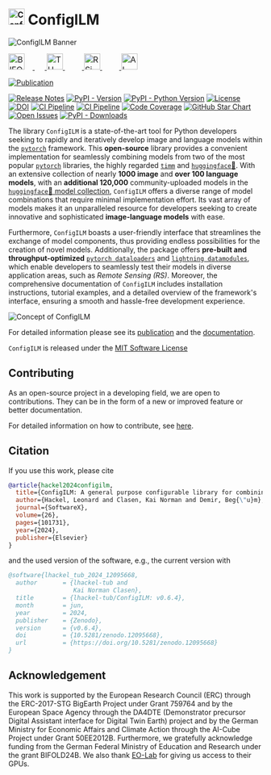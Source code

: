 # <img src="https://raw.githubusercontent.com/wiki/lhackel-tub/ConfigILM/static/imgs/logo_ConfigILM.png" style="font-size: 1rem; height: 2em; width: auto" alt="ConfigILM Logo"/> ConfigILM

![ConfigILM Banner](https://raw.githubusercontent.com/wiki/lhackel-tub/ConfigILM/static/imgs/ConfigILM_v1.png)

<a href="https://bifold.berlin/"><img src="https://raw.githubusercontent.com/wiki/lhackel-tub/ConfigILM/static/imgs/BIFOLD_Logo_farbig.png" style="font-size: 1rem; height: 2em; width: auto; margin-right: 1em" alt="BIFOLD Logo"/>
<img height="2em" hspace="10em"/>
<a href="https://www.tu.berlin/"><img src="https://raw.githubusercontent.com/wiki/lhackel-tub/ConfigILM/static/imgs/tu-berlin-logo-long-red.svg" style="font-size: 1rem; height: 2em; width: auto" alt="TU Berlin Logo"/>
<img height="2em" hspace="17em"/>
<a href="https://rsim.berlin/"><img src="https://raw.githubusercontent.com/wiki/lhackel-tub/ConfigILM/static/imgs/RSiM_Logo_1.png" style="font-size: 1rem; height: 2em; width: auto" alt="RSiM Logo"/>
<img height="2em" hspace="17em"/>
<a href="https://eo-lab.org/de/projects/?id=12443968-ab8d-439b-8794-57d25b260406"><img src="https://raw.githubusercontent.com/wiki/lhackel-tub/ConfigILM/static/imgs/ai-cube-logo.png" style="font-size: 1rem; height: 2em; width: auto" alt="AI-Cube Logo"/>


[![Publication](https://img.shields.io/badge/Publication%20freely%20available%20on-Elsevier/SoftwareX-red.svg)](https://doi.org/10.1016/j.softx.2024.101731)


[![Release Notes](https://img.shields.io/github/release/lhackel-tub/ConfigILM)](https://github.com/lhackel-tub/ConfigILM/releases)
[![PyPI - Version](https://img.shields.io/pypi/v/configilm)](https://pypi.org/project/configilm/)
[![PyPI - Python Version](https://img.shields.io/pypi/pyversions/configilm)](https://pypi.org/project/configilm/)
[![License](https://img.shields.io/badge/License-MIT-blue.svg)](https://opensource.org/licenses/mit-0)
[![DOI](https://zenodo.org/badge/DOI/10.5281/zenodo.12095668.svg)](https://zenodo.org/records/12095668)
[![CI Pipeline](https://github.com/lhackel-tub/ConfigILM/actions/workflows/run_tests.yml/badge.svg)](https://github.com/lhackel-tub/ConfigILM/actions/workflows/run_tests.yml)
[![CI Pipeline](https://github.com/lhackel-tub/ConfigILM/actions/workflows/build_docu.yml/badge.svg)](https://github.com/lhackel-tub/ConfigILM/actions/workflows/build_docu.yml)
[![Code Coverage](https://img.shields.io/badge/coverage%20-98%25-4c1)](./coverage.report)
[![GitHub Star Chart](https://img.shields.io/github/stars/lhackel-tub/ConfigILM?style=social)](https://img.shields.io/github/stars/lhackel-tub/ConfigILM?style=social)
[![Open Issues](https://img.shields.io/github/issues-raw/lhackel-tub/ConfigILM)](https://github.com/lhackel-tub/ConfigILM/issues)
[![PyPI - Downloads](https://img.shields.io/pypi/dm/configilm)](https://pypi.org/project/configilm/)


<!-- introduction-start -->
The library `ConfigILM` is a state-of-the-art tool for Python developers seeking to rapidly and
iteratively develop image and language models within the [`pytorch`](https://pytorch.org/) framework.
This **open-source** library provides a convenient implementation for seamlessly combining models
from two of the most popular [`pytorch`](https://pytorch.org/) libraries,
the highly regarded [`timm`](https://github.com/rwightman/pytorch-image-models) and [`huggingface`🤗](https://huggingface.co/).
With an extensive collection of nearly **1000 image** and **over 100 language models**,
with an **additional 120,000** community-uploaded models in the [`huggingface`🤗 model collection](https://huggingface.co/models),
`ConfigILM` offers a diverse range of model combinations that require minimal implementation effort.
Its vast array of models makes it an unparalleled resource for developers seeking to create
innovative and sophisticated **image-language models** with ease.

Furthermore, `ConfigILM` boasts a user-friendly interface that streamlines the exchange of model components,
thus providing endless possibilities for the creation of novel models.
Additionally, the package offers **pre-built and throughput-optimized**
[`pytorch dataloaders`](https://pytorch.org/tutorials/beginner/basics/data_tutorial.html) and
[`lightning datamodules`](https://lightning.ai/docs/pytorch/latest/data/datamodule.html),
which enable developers to seamlessly test their models in diverse application areas, such as *Remote Sensing (RS)*.
Moreover, the comprehensive documentation of `ConfigILM` includes installation instructions,
tutorial examples, and a detailed overview of the framework's interface, ensuring a smooth and hassle-free development experience.

<!-- introduction-end -->

![Concept of ConfigILM](https://raw.githubusercontent.com/wiki/lhackel-tub/ConfigILM/static/imgs/ConfigILM-ILMType.VQA_CLASSIFICATION.png)

For detailed information please see its [publication](https://doi.org/10.1016/j.softx.2024.101731)
and the [documentation](https://lhackel-tub.github.io/ConfigILM).

`ConfigILM` is released under the [MIT Software License](https://opensource.org/licenses/mit-0)

## Contributing

As an open-source project in a developing field, we are open to contributions.
They can be in the form of a new or improved feature or better documentation.

For detailed information on how to contribute, see [here](.github/CONTRIBUTING.md).


## Citation

<!-- citation-start -->
If you use this work, please cite

```bibtex
@article{hackel2024configilm,
  title={ConfigILM: A general purpose configurable library for combining image and language models for visual question answering},
  author={Hackel, Leonard and Clasen, Kai Norman and Demir, Beg{\"u}m},
  journal={SoftwareX},
  volume={26},
  pages={101731},
  year={2024},
  publisher={Elsevier}
}
```
and the used version of the software, e.g., the current version with
```bibtex
@software{lhackel_tub_2024_12095668,
  author       = {lhackel-tub and
                  Kai Norman Clasen},
  title        = {lhackel-tub/ConfigILM: v0.6.4},
  month        = jun,
  year         = 2024,
  publisher    = {Zenodo},
  version      = {v0.6.4},
  doi          = {10.5281/zenodo.12095668},
  url          = {https://doi.org/10.5281/zenodo.12095668}
}
```
<!-- citation-end -->

## Acknowledgement
This work is supported by the European Research Council (ERC) through the ERC-2017-STG
BigEarth Project under Grant 759764 and by the European Space Agency through the DA4DTE
(Demonstrator precursor Digital Assistant interface for Digital Twin Earth) project and
by the German Ministry for Economic Affairs and Climate Action through the AI-Cube
Project under Grant 50EE2012B. Furthermore, we gratefully acknowledge funding from the
German Federal Ministry of Education and Research under the grant BIFOLD24B.
We also thank [EO-Lab](https://eo-lab.org/en/) for giving us access to their GPUs.
